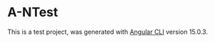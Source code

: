 # A-NTest

This is a test project, was generated with [Angular CLI](https://github.com/angular/angular-cli) version 15.0.3.

